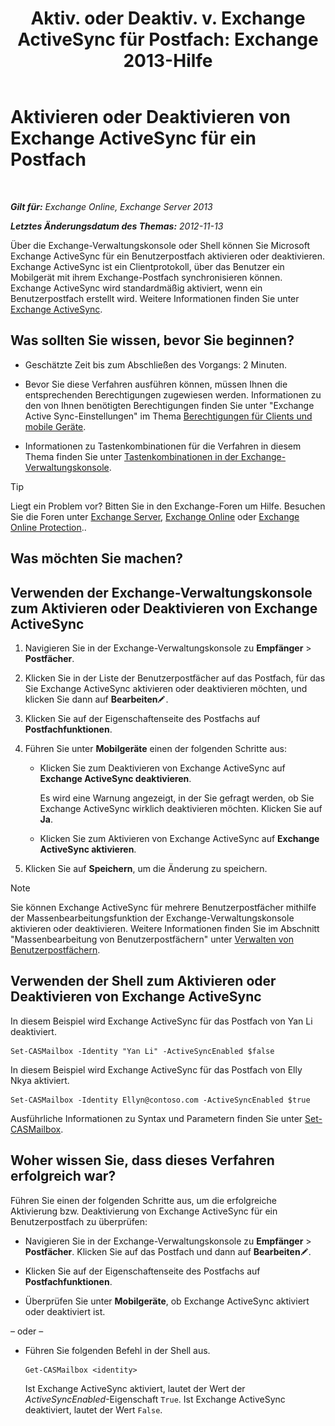 ﻿---
title: 'Aktiv. oder Deaktiv. v. Exchange ActiveSync für Postfach: Exchange 2013-Hilfe'
TOCTitle: Aktivieren oder Deaktivieren von Exchange ActiveSync für ein Postfach
ms:assetid: dcf7c05b-b1b9-4b0f-800d-fec9f2ddc9e4
ms:mtpsurl: https://technet.microsoft.com/de-de/library/Bb124809(v=EXCHG.150)
ms:contentKeyID: 50554926
ms.date: 04/24/2018
mtps_version: v=EXCHG.150
ms.translationtype: HT
---

# Aktivieren oder Deaktivieren von Exchange ActiveSync für ein Postfach

 

_**Gilt für:** Exchange Online, Exchange Server 2013_

_**Letztes Änderungsdatum des Themas:** 2012-11-13_

Über die Exchange-Verwaltungskonsole oder Shell können Sie Microsoft Exchange ActiveSync für ein Benutzerpostfach aktivieren oder deaktivieren. Exchange ActiveSync ist ein Clientprotokoll, über das Benutzer ein Mobilgerät mit ihrem Exchange-Postfach synchronisieren können. Exchange ActiveSync wird standardmäßig aktiviert, wenn ein Benutzerpostfach erstellt wird. Weitere Informationen finden Sie unter [Exchange ActiveSync](exchange-activesync-exchange-2013-help.md).

## Was sollten Sie wissen, bevor Sie beginnen?

  - Geschätzte Zeit bis zum Abschließen des Vorgangs: 2 Minuten.

  - Bevor Sie diese Verfahren ausführen können, müssen Ihnen die entsprechenden Berechtigungen zugewiesen werden. Informationen zu den von Ihnen benötigten Berechtigungen finden Sie unter "Exchange Active Sync-Einstellungen" im Thema [Berechtigungen für Clients und mobile Geräte](clients-and-mobile-devices-permissions-exchange-2013-help.md).

  - Informationen zu Tastenkombinationen für die Verfahren in diesem Thema finden Sie unter [Tastenkombinationen in der Exchange-Verwaltungskonsole](keyboard-shortcuts-in-the-exchange-admin-center-exchange-online-protection-help.md).


> [!TIP]
> Liegt ein Problem vor? Bitten Sie in den Exchange-Foren um Hilfe. Besuchen Sie die Foren unter <A href="https://go.microsoft.com/fwlink/p/?linkid=60612">Exchange Server</A>, <A href="https://go.microsoft.com/fwlink/p/?linkid=267542">Exchange Online</A> oder <A href="https://go.microsoft.com/fwlink/p/?linkid=285351">Exchange Online Protection</A>..



## Was möchten Sie machen?

## Verwenden der Exchange-Verwaltungskonsole zum Aktivieren oder Deaktivieren von Exchange ActiveSync

1.  Navigieren Sie in der Exchange-Verwaltungskonsole zu **Empfänger** \> **Postfächer**.

2.  Klicken Sie in der Liste der Benutzerpostfächer auf das Postfach, für das Sie Exchange ActiveSync aktivieren oder deaktivieren möchten, und klicken Sie dann auf **Bearbeiten**![Bearbeitungssymbol](images/Bb124582.6f53ccb2-1f13-4c02-bea0-30690e6ea71d(EXCHG.150).gif "Bearbeitungssymbol").

3.  Klicken Sie auf der Eigenschaftenseite des Postfachs auf **Postfachfunktionen**.

4.  Führen Sie unter **Mobilgeräte** einen der folgenden Schritte aus:
    
      - Klicken Sie zum Deaktivieren von Exchange ActiveSync auf **Exchange ActiveSync deaktivieren**.
        
        Es wird eine Warnung angezeigt, in der Sie gefragt werden, ob Sie Exchange ActiveSync wirklich deaktivieren möchten. Klicken Sie auf **Ja**.
    
      - Klicken Sie zum Aktivieren von Exchange ActiveSync auf **Exchange ActiveSync aktivieren**.

5.  Klicken Sie auf **Speichern**, um die Änderung zu speichern.


> [!NOTE]
> Sie können Exchange ActiveSync für mehrere Benutzerpostfächer mithilfe der Massenbearbeitungsfunktion der Exchange-Verwaltungskonsole aktivieren oder deaktivieren. Weitere Informationen finden Sie im Abschnitt "Massenbearbeitung von Benutzerpostfächern" unter <A href="https://docs.microsoft.com/de-de/exchange/recipients-in-exchange-online/manage-user-mailboxes/manage-user-mailboxes">Verwalten von Benutzerpostfächern</A>.



## Verwenden der Shell zum Aktivieren oder Deaktivieren von Exchange ActiveSync

In diesem Beispiel wird Exchange ActiveSync für das Postfach von Yan Li deaktiviert.

    Set-CASMailbox -Identity "Yan Li" -ActiveSyncEnabled $false

In diesem Beispiel wird Exchange ActiveSync für das Postfach von Elly Nkya aktiviert.

    Set-CASMailbox -Identity Ellyn@contoso.com -ActiveSyncEnabled $true

Ausführliche Informationen zu Syntax und Parametern finden Sie unter [Set-CASMailbox](https://technet.microsoft.com/de-de/library/bb125264\(v=exchg.150\)).

## Woher wissen Sie, dass dieses Verfahren erfolgreich war?

Führen Sie einen der folgenden Schritte aus, um die erfolgreiche Aktivierung bzw. Deaktivierung von Exchange ActiveSync für ein Benutzerpostfach zu überprüfen:

  - Navigieren Sie in der Exchange-Verwaltungskonsole zu **Empfänger** \> **Postfächer**. Klicken Sie auf das Postfach und dann auf **Bearbeiten**![Bearbeitungssymbol](images/Bb124582.6f53ccb2-1f13-4c02-bea0-30690e6ea71d(EXCHG.150).gif "Bearbeitungssymbol").

  - Klicken Sie auf der Eigenschaftenseite des Postfachs auf **Postfachfunktionen**.

  - Überprüfen Sie unter **Mobilgeräte**, ob Exchange ActiveSync aktiviert oder deaktiviert ist.

– oder –

  - Führen Sie folgenden Befehl in der Shell aus.
    
        Get-CASMailbox <identity>
    
    Ist Exchange ActiveSync aktiviert, lautet der Wert der *ActiveSyncEnabled*-Eigenschaft `True`. Ist Exchange ActiveSync deaktiviert, lautet der Wert `False`.

